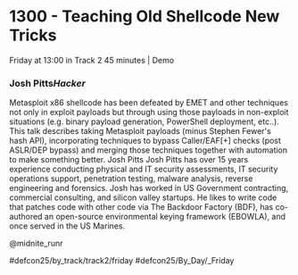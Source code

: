 # 1300 - Teaching Old Shellcode New Tricks
Friday at 13:00 in Track 2
45 minutes | Demo
### Josh Pitts*Hacker*

Metasploit x86 shellcode has been defeated by EMET and other techniques not only in exploit payloads but through using those payloads in non-exploit situations (e.g. binary payload generation, PowerShell deployment, etc..). This talk describes taking Metasploit payloads (minus Stephen Fewer's hash API), incorporating techniques to bypass Caller/EAF[+] checks (post ASLR/DEP bypass) and merging those techniques together with automation to make something better.
Josh Pitts
Josh Pitts has over 15 years experience conducting physical and IT security assessments, IT security operations support, penetration testing, malware analysis, reverse engineering and forensics. Josh has worked in US Government contracting, commercial consulting, and silicon valley startups. He likes to write code that patches code with other code via The Backdoor Factory (BDF), has co-authored an open-source environmental keying framework (EBOWLA), and once served in the US Marines.

@midnite_runr

#defcon25/by_track/track2/friday #defcon25/By_Day/_Friday